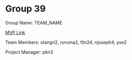 # Group 39
Group Name: TEAM_NAME

[MVP Link](https://docs.google.com/document/d/1JmxLzq6fp_W4mEhpaA28Goda81zI0SUxc7OXkLD8PYs/edit?usp=sharing)

Team Members: stangri2, ruruma2, flin24, njoseph4, yse2

Project Manager: pkn3
